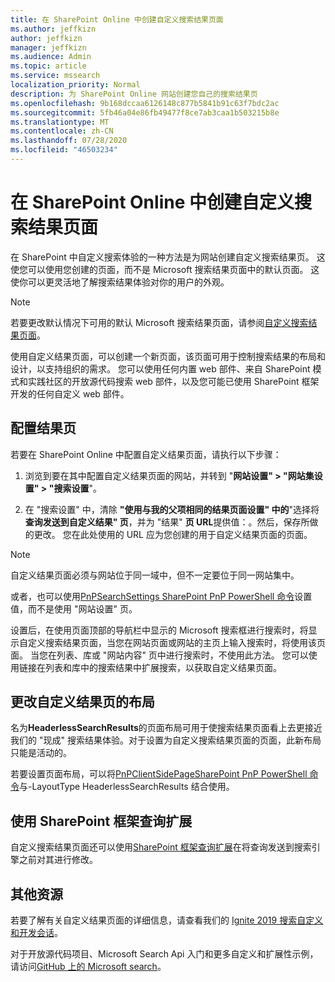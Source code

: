 ```yaml
---
title: 在 SharePoint Online 中创建自定义搜索结果页面
ms.author: jeffkizn
author: jeffkizn
manager: jeffkizn
ms.audience: Admin
ms.topic: article
ms.service: mssearch
localization_priority: Normal
description: 为 SharePoint Online 网站创建您自己的搜索结果页
ms.openlocfilehash: 9b168dccaa6126148c877b5841b91c63f7bdc2ac
ms.sourcegitcommit: 5fb46a04e86fb49477f8ce7ab3caa1b503215b8e
ms.translationtype: MT
ms.contentlocale: zh-CN
ms.lasthandoff: 07/28/2020
ms.locfileid: "46503234"
---
```

# <a name="create-a-custom-search-results-page-in-sharepoint-online"></a>在 SharePoint Online 中创建自定义搜索结果页面

在 SharePoint 中自定义搜索体验的一种方法是为网站创建自定义搜索结果页。 这使您可以使用您创建的页面，而不是 Microsoft 搜索结果页面中的默认页面。 这使你可以更灵活地了解搜索结果体验对你的用户的外观。

>[!NOTE]
> 若要更改默认情况下可用的默认 Microsoft 搜索结果页面，请参阅[自定义搜索结果页面](customize-search-page.md)。

使用自定义结果页面，可以创建一个新页面，该页面可用于控制搜索结果的布局和设计，以支持组织的需求。 您可以使用任何内置 web 部件、来自 SharePoint 模式和实践社区的开放源代码搜索 web 部件，以及您可能已使用 SharePoint 框架开发的任何自定义 web 部件。

## <a name="configure-a-results-page"></a>配置结果页

若要在 SharePoint Online 中配置自定义结果页面，请执行以下步骤：

1. 浏览到要在其中配置自定义结果页面的网站，并转到 "**网站设置" > "网站集设置" > "搜索设置**"。

2. 在 "搜索设置" 中，清除 **"使用与我的父项相同的结果页面设置" 中的**"选择将**查询发送到自定义结果" 页**，并为 "结果" **页 URL**提供值：。然后，保存所做的更改。 您在此处使用的 URL 应为您创建的用于自定义结果页面的页面。

>[!NOTE]
> 自定义结果页面必须与网站位于同一域中，但不一定要位于同一网站集中。  

或者，也可以使用[PnPSearchSettings SharePoint PnP PowerShell 命令](https://docs.microsoft.com/powershell/module/sharepoint-pnp/set-pnpsearchsettings?view=sharepoint-ps)设置值，而不是使用 "网站设置" 页。

设置后，在使用页面顶部的导航栏中显示的 Microsoft 搜索框进行搜索时，将显示自定义搜索结果页面，当您在网站页面或网站的主页上输入搜索时，将使用该页面。 当您在列表、库或 "网站内容" 页中进行搜索时，不使用此方法。 您可以使用链接在列表和库中的搜索结果中扩展搜索，以获取自定义结果页面。

## <a name="change-the-layout-of-your-custom-results-page"></a>更改自定义结果页的布局

名为**HeaderlessSearchResults**的页面布局可用于使搜索结果页面看上去更接近我们的 "现成" 搜索结果体验。对于设置为自定义搜索结果页面的页面，此新布局只能是活动的。

若要设置页面布局，可以将[PnPClientSidePageSharePoint PnP PowerShell 命令](https://docs.microsoft.com/powershell/module/sharepoint-pnp/set-pnpclientsidepage?view=sharepoint-ps)与-LayoutType HeaderlessSearchResults 结合使用。

## <a name="use-sharepoint-framework-query-extensions"></a>使用 SharePoint 框架查询扩展

自定义搜索结果页面还可以使用[SharePoint 框架查询扩展](https://docs.microsoft.com/sharepoint/dev/spfx/building-search-extensions)在将查询发送到搜索引擎之前对其进行修改。

## <a name="additional-resources"></a>其他资源

若要了解有关自定义结果页面的详细信息，请查看我们的 [Ignite 2019 搜索自定义和开发会话](https://myignite.techcommunity.microsoft.com/sessions/85238?source=sessions)。

对于开放源代码项目、Microsoft Search Api 入门和更多自定义和扩展性示例，请访问[GitHub 上的 Microsoft search](https://github.com/microsoft-search)。
